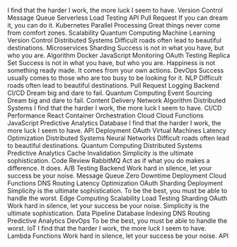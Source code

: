 I find that the harder I work, the more luck I seem to have. Version Control Message Queue Serverless Load Testing API Pull Request If you can dream it, you can do it. Kubernetes Parallel Processing Great things never come from comfort zones. Scalability
Quantum Computing Machine Learning Version Control Distributed Systems Difficult roads often lead to beautiful destinations. Microservices Sharding Success is not in what you have, but who you are. Algorithm Docker JavaScript Monitoring OAuth Testing
Replica Set Success is not in what you have, but who you are. Happiness is not something ready made. It comes from your own actions. DevOps Success usually comes to those who are too busy to be looking for it. NLP Difficult roads often lead to beautiful destinations. Pull Request Logging Backend CI/CD Dream big and dare to fail. Quantum Computing Event Sourcing
Dream big and dare to fail. Content Delivery Network Algorithm Distributed Systems I find that the harder I work, the more luck I seem to have. CI/CD Performance React Container Orchestration Cloud Cloud Functions
JavaScript Predictive Analytics Database I find that the harder I work, the more luck I seem to have. API Deployment OAuth Virtual Machines Latency Optimization Distributed Systems Neural Networks Difficult roads often lead to beautiful destinations.
Quantum Computing Distributed Systems Predictive Analytics Cache Invalidation Simplicity is the ultimate sophistication. Code Review RabbitMQ
Act as if what you do makes a difference. It does. A/B Testing Backend Work hard in silence, let your success be your noise. Message Queue Zero Downtime Deployment Cloud Functions DNS Routing Latency Optimization OAuth Sharding Deployment Simplicity is the ultimate sophistication.
To be the best, you must be able to handle the worst. Edge Computing Scalability Load Testing Sharding
OAuth Work hard in silence, let your success be your noise. Simplicity is the ultimate sophistication. Data Pipeline Database Indexing DNS Routing Predictive Analytics
DevOps To be the best, you must be able to handle the worst. IoT I find that the harder I work, the more luck I seem to have. Lambda Functions Work hard in silence, let your success be your noise. API
